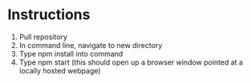 # Instructions

1. Pull repository
2. In command line, navigate to new directory
3. Type npm install into command
4. Type npm start (this should open up a browser window pointed at a locally hosted webpage)
